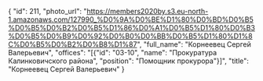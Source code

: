 {
    "id": 211,
    "photo_url": "https://members2020by.s3.eu-north-1.amazonaws.com/127990_%D0%9A%D0%BE%D1%80%D0%BD%D0%B5%D0%B5%D0%B2%D0%B5%D1%86%D0%A1%D0%B5%D1%80%D0%B3%D0%B5%D0%B9%D0%92%D0%B0%D0%BB%D0%B5%D1%80%D1%8C%D0%B5%D0%B2%D0%B8%D1%87",
    "full_name": "Корнеевец Сергей Валерьевич",
    "offices": "[{\"id\": \"03-10\", \"name\": \"Прокуратура Калинковичского района\", \"position\": \"Помощник прокурора\"}]",
    "title": "Корнеевец Сергей Валерьевич"
}